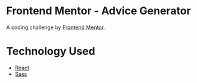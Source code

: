# Frontend Mentor - Advice Generator

A coding challenge by [Frontend Mentor](https://www.frontendmentor.io/challenges/advice-generator-app-QdUG-13db).

# Technology Used

- [React](https://reactjs.org/)
- [Sass](https://sass-lang.com/)
